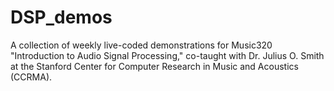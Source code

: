# DSP_demos
A collection of weekly live-coded demonstrations for Music320 "Introduction to Audio Signal Processing," co-taught with Dr. Julius O. Smith at the Stanford Center for Computer Research in Music and Acoustics (CCRMA).

